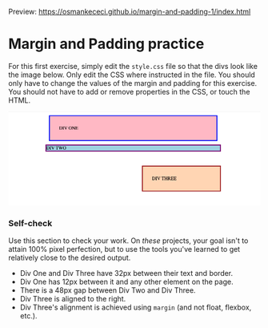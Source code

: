 Preview: https://osmankececi.github.io/margin-and-padding-1/index.html

# Margin and Padding practice

For this first exercise, simply edit the `style.css` file so that the divs look like the image below. Only edit the CSS where instructed in the file.  You should only have to change the values of the margin and padding for this exercise. You should not have to add or remove properties in the CSS, or touch the HTML.

![outcome](./desired-outcome.png)

### Self-check 
Use this section to check your work. On _these_ projects, your goal isn't to attain 100% pixel perfection, but to use the tools you've learned to get relatively close to the desired output.

+ Div One and Div Three have 32px between their text and border.
+ Div One has 12px between it and any other element on the page.
+ There is a 48px gap between Div Two and Div Three.
+ Div Three is aligned to the right.
+ Div Three's alignment is achieved using `margin` (and not float, flexbox, etc.).

